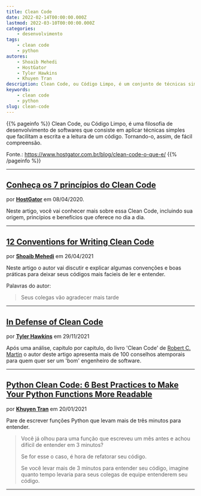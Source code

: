 ```yaml
---
title: Clean Code
date: 2022-02-14T00:00:00.000Z
lastmod: 2022-03-10T00:00:00.000Z
categories:
    - desenvolvimento
tags:
    - clean code
    - python
autores:
    - Shoaib Mehedi
    - HostGator
    - Tyler Hawkins
    - Khuyen Tran
description: Clean Code, ou Código Limpo, é um conjunto de técnicas simples que facilitam a escrita e a leitura de um código.
keywords:
    - clean code
    - python
slug: clean-code
---
```


{{% pageinfo %}}
Clean Code, ou Código Limpo, é uma filosofia de desenvolvimento de softwares que consiste em aplicar técnicas simples que facilitam a escrita e a leitura de um código. Tornando-o, assim, de fácil compreensão.

Fonte.: <https://www.hostgator.com.br/blog/clean-code-o-que-e/>
{{% /pageinfo %}}

---

## [Conheça os 7 princípios do Clean Code](https://www.hostgator.com.br/blog/clean-code-o-que-e/)

por [**HostGator**](https://www.hostgator.com.br/blog/author/hostgator/) em 08/04/2020.

Neste artigo, você vai conhecer mais sobre essa Clean Code, incluindo sua origem, princípios e benefícios que oferece no dia a dia.

---

## [12 Conventions for Writing Clean Code](https://betterprogramming.pub/12-conventions-for-writing-clean-code-e16c51e3939a)

por [**Shoaib Mehedi**](/autores/shoaib-mehedi/) em 26/04/2021

Neste artigo o autor vai discutir e explicar algumas convenções e boas práticas para deixar seus códigos mais facieis de ler e entender.

Palavras do autor:

> Seus colegas vão agradecer mais tarde

---

## [In Defense of Clean Code](https://levelup.gitconnected.com/in-defense-of-clean-code-2592165487d4)

por [**Tyler Hawkins**](/autores/tyler-hawkins/) em 29/11/2021

Após uma análise, capitulo por capitulo, do livro 'Clean Code' de [Robert C. Martin](https://en.wikipedia.org/wiki/Robert_C._Martin) o autor deste artigo apresenta mais de 100 conselhos atemporais para quem quer ser um 'bom' engenheiro de software.

---

## [Python Clean Code: 6 Best Practices to Make Your Python Functions More Readable](https://towardsdatascience.com/python-clean-code-6-best-practices-to-make-your-python-functions-more-readable-7ea4c6171d60)

por [**Khuyen Tran**](/autores/khuyen-tran/) em 20/01/2021

Pare de escrever funções Python que levam mais de três minutos para entender.

> Você já olhou para uma função que escreveu um mês antes e achou difícil de entender em 3 minutos?
>
> Se for esse o caso, é hora de refatorar seu código.
>
> Se você levar mais de 3 minutos para entender seu código, imagine quanto tempo levaria para seus colegas de equipe entenderem seu código.

---
